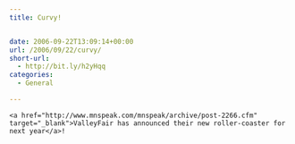 ```yaml
---
title: Curvy!


date: 2006-09-22T13:09:14+00:00
url: /2006/09/22/curvy/
short-url:
  - http://bit.ly/h2yHqq
categories:
  - General

---
```

<div class='microid-mailto+http:sha1:272d15fae04db8e9b52f6e1ee3e7105b374de91c'>
  
    <a href="http://www.mnspeak.com/mnspeak/archive/post-2266.cfm" target="_blank">ValleyFair has announced their new roller-coaster for next year</a>!
  
